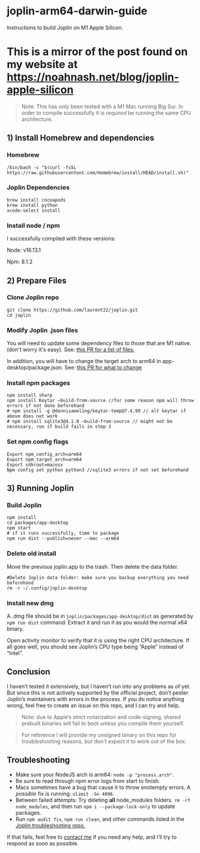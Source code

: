 # joplin-arm64-darwin-guide
Instructions to build Joplin on M1 Apple Silicon.
# This is a mirror of the post found on my website at https://noahnash.net/blog/joplin-apple-silicon

> Note: This has only been tested with a M1 Mac running Big Sur. In order to compile successfully it is *required* be running the same CPU architecture.

## 1) Install Homebrew and dependencies

### Homebrew

`/bin/bash -c "$(curl -fsSL https://raw.githubusercontent.com/Homebrew/install/HEAD/install.sh)"`

### Joplin Dependencies

```
brew install cocoapods
brew install python
xcode-select install
```

### Install node / npm

I successfully compiled with these versions:

Node: v16.13.1

Npm: 8.1.2

## 2) Prepare Files

### Clone Joplin repo

```
git clone https://github.com/laurent22/joplin.git 
cd joplin
```

### Modify Joplin .json files

You will need to update some dependency files to those that are M1 native. (don't worry it's easy). See: [this PR for a list of files.](https://github.com/laurent22/joplin/pull/5598)

In addition, you will have to change the target arch to arm64 in app-desktop/package.json. See: [this PR for what to change](https://github.com/laurent22/joplin/pull/5537)

### Install npm packages

```
npm install sharp
npm install Keytar —build-from-source //for some reason npm will throw errors if not done beforehand
# npm install -g @dennisameling/keytar-temp@7.4.99 // alt keytar if above does not work
# npm install sqlite3@4.1.0 —build-from-source // might not be necessary, run if build fails in step 3
```

### Set npm config flags

```
Export npm_config_arch=arm64
Export npm_target_arch=arm64
Export sdkroot=macosx
Npm config set python python3 //sqlite3 errors if not set beforehand
```

## 3) Running Joplin

### Build Joplin

```
npm install
cd packages/app-desktop
npm start 
# if it runs successfully, time to package
npm run dist --publish=never --mac --arm64
```

### Delete old install

Move the previous joplin.app to the trash. Then delete the data folder.

```
#Delete Joplin data folder: make sure you backup everything you need beforehand
rm -r ~/.config/joplin-desktop
```

### Install new dmg

A .dmg file should be in `joplin/packages/app-desktop/dist` as generated by `npm run dist` command. Extract it and run it as you would the normal x64 binary.

Open activity monitor to verify that it is using the right CPU architecture. If all goes well, you should see Joplin’s CPU type being “Apple” instead of “Intel”.

## Conclusion


I haven’t tested it extensively, but I haven’t run into any problems as of yet. But since this is not actively supported by the official project, don’t pester Joplin’s maintainers with errors in the process. If you do notice anything wrong, feel free to create an issue on this repo, and I can try and help.

> Note: due to Apple’s strict notarization and code-signing, shared prebuilt binaries will fail to boot unless you compile them yourself.

> For reference I will provide my unsigned binary on this repo for troubleshooting reasons, but don't expect it to work out of the box.

## Troubleshooting
- Make sure your NodeJS arch is arm64: `node -p "process.arch"`.
- Be sure to read through npm error logs from start to finish.
- Macs sometimes have a bug that cause it to throw enotempty errors. A *possible* fix is running: `ulimit -Sn 4096`.
- Between failed attempts: Try deleting **all** node_modules folders. `rm -rf node_modules`, and then run `npm i --package-lock-only` to update packages.
- Run `npm audit fix`,  `npm run clean`, and other commands listed in the [Joplin troubleshooting repo.](https://github.com/laurent22/joplin/blob/dev/readme/build_troubleshooting.md)

If that fails, feel free to [contact me](https:noahnash.net/contact) if you need any help, and I'll try to respond as soon as possible.


